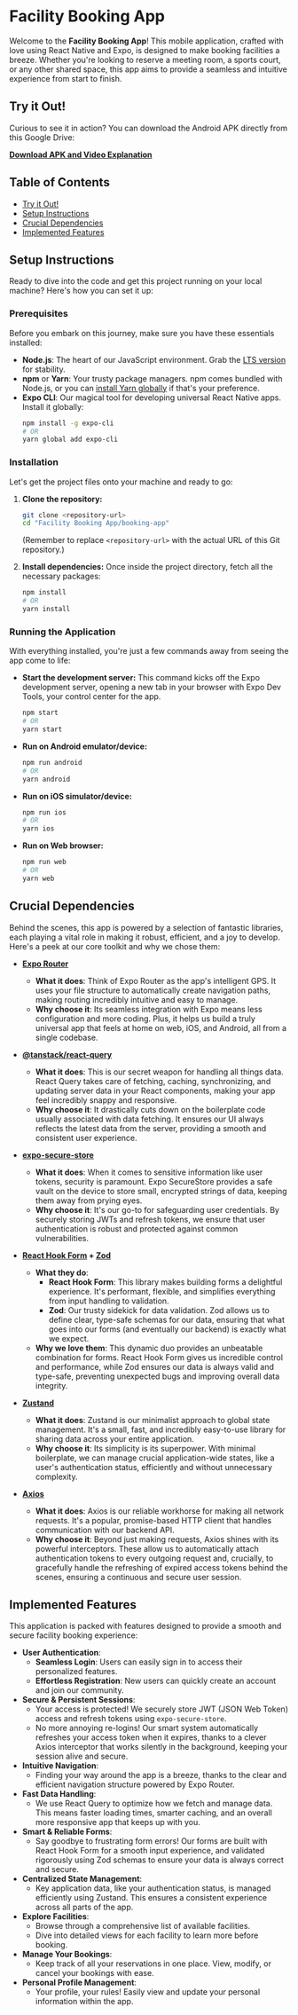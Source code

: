 # Facility Booking App

Welcome to the **Facility Booking App**! This mobile application, crafted with love using React Native and Expo, is designed to make booking facilities a breeze. Whether you're looking to reserve a meeting room, a sports court, or any other shared space, this app aims to provide a seamless and intuitive experience from start to finish.

## Try it Out!

Curious to see it in action? You can download the Android APK directly from this Google Drive:

[**Download APK and Video Explanation**](https://drive.google.com/drive/folders/1_DtjT9-e9uPvVyR1jOYcpGyVmNxNc3wQ?usp=sharing)

## Table of Contents

- [Try it Out!](#try-it-out)
- [Setup Instructions](#setup-instructions)
- [Crucial Dependencies](#crucial-dependencies)
- [Implemented Features](#implemented-features)

## Setup Instructions

Ready to dive into the code and get this project running on your local machine? Here's how you can set it up:

### Prerequisites

Before you embark on this journey, make sure you have these essentials installed:

-   **Node.js**: The heart of our JavaScript environment. Grab the [LTS version](https://nodejs.org/en/download/) for stability.
-   **npm** or **Yarn**: Your trusty package managers. npm comes bundled with Node.js, or you can [install Yarn globally](https://classic.yarnpkg.com/en/docs/install/) if that's your preference.
-   **Expo CLI**: Our magical tool for developing universal React Native apps. Install it globally:
    ```bash
    npm install -g expo-cli
    # OR
    yarn global add expo-cli
    ```

### Installation

Let's get the project files onto your machine and ready to go:

1.  **Clone the repository:**
    ```bash
    git clone <repository-url>
    cd "Facility Booking App/booking-app"
    ```
    (Remember to replace `<repository-url>` with the actual URL of this Git repository.)

2.  **Install dependencies:**
    Once inside the project directory, fetch all the necessary packages:
    ```bash
    npm install
    # OR
    yarn install
    ```

### Running the Application

With everything installed, you're just a few commands away from seeing the app come to life:

-   **Start the development server:**
    This command kicks off the Expo development server, opening a new tab in your browser with Expo Dev Tools, your control center for the app.
    ```bash
    npm start
    # OR
    yarn start
    ```

-   **Run on Android emulator/device:**
    ```bash
    npm run android
    # OR
    yarn android
    ```

-   **Run on iOS simulator/device:**
    ```bash
    npm run ios
    # OR
    yarn ios
    ```

-   **Run on Web browser:**
    ```bash
    npm run web
    # OR
    yarn web
    ```

## Crucial Dependencies

Behind the scenes, this app is powered by a selection of fantastic libraries, each playing a vital role in making it robust, efficient, and a joy to develop. Here's a peek at our core toolkit and why we chose them:

-   **[Expo Router](https://docs.expo.dev/router/introduction/)**
    -   **What it does**: Think of Expo Router as the app's intelligent GPS. It uses your file structure to automatically create navigation paths, making routing incredibly intuitive and easy to manage.
    -   **Why choose it**: Its seamless integration with Expo means less configuration and more coding. Plus, it helps us build a truly universal app that feels at home on web, iOS, and Android, all from a single codebase.

-   **[@tanstack/react-query](https://tanstack.com/query/latest)**
    -   **What it does**: This is our secret weapon for handling all things data. React Query takes care of fetching, caching, synchronizing, and updating server data in your React components, making your app feel incredibly snappy and responsive.
    -   **Why choose it**: It drastically cuts down on the boilerplate code usually associated with data fetching. It ensures our UI always reflects the latest data from the server, providing a smooth and consistent user experience.

-   **[expo-secure-store](https://docs.expo.dev/versions/latest/sdk/securestore/)**
    -   **What it does**: When it comes to sensitive information like user tokens, security is paramount. Expo SecureStore provides a safe vault on the device to store small, encrypted strings of data, keeping them away from prying eyes.
    -   **Why choose it**: It's our go-to for safeguarding user credentials. By securely storing JWTs and refresh tokens, we ensure that user authentication is robust and protected against common vulnerabilities.

-   **[React Hook Form](https://react-hook-form.com/) + [Zod](https://zod.dev/)**
    -   **What they do**:
        -   **React Hook Form**: This library makes building forms a delightful experience. It's performant, flexible, and simplifies everything from input handling to validation.
        -   **Zod**: Our trusty sidekick for data validation. Zod allows us to define clear, type-safe schemas for our data, ensuring that what goes into our forms (and eventually our backend) is exactly what we expect.
    -   **Why we love them**: This dynamic duo provides an unbeatable combination for forms. React Hook Form gives us incredible control and performance, while Zod ensures our data is always valid and type-safe, preventing unexpected bugs and improving overall data integrity.

-   **[Zustand](https://zustand-demo.pmnd.rs/)**
    -   **What it does**: Zustand is our minimalist approach to global state management. It's a small, fast, and incredibly easy-to-use library for sharing data across your entire application.
    -   **Why choose it**: Its simplicity is its superpower. With minimal boilerplate, we can manage crucial application-wide states, like a user's authentication status, efficiently and without unnecessary complexity.

-   **[Axios](https://axios-http.com/)**
    -   **What it does**: Axios is our reliable workhorse for making all network requests. It's a popular, promise-based HTTP client that handles communication with our backend API.
    -   **Why choose it**: Beyond just making requests, Axios shines with its powerful interceptors. These allow us to automatically attach authentication tokens to every outgoing request and, crucially, to gracefully handle the refreshing of expired access tokens behind the scenes, ensuring a continuous and secure user session.

## Implemented Features

This application is packed with features designed to provide a smooth and secure facility booking experience:

-   **User Authentication**:
    -   **Seamless Login**: Users can easily sign in to access their personalized features.
    -   **Effortless Registration**: New users can quickly create an account and join our community.
-   **Secure & Persistent Sessions**:
    -   Your access is protected! We securely store JWT (JSON Web Token) access and refresh tokens using `expo-secure-store`.
    -   No more annoying re-logins! Our smart system automatically refreshes your access token when it expires, thanks to a clever Axios interceptor that works silently in the background, keeping your session alive and secure.
-   **Intuitive Navigation**:
    -   Finding your way around the app is a breeze, thanks to the clear and efficient navigation structure powered by Expo Router.
-   **Fast Data Handling**:
    -   We use React Query to optimize how we fetch and manage data. This means faster loading times, smarter caching, and an overall more responsive app that keeps up with you.
-   **Smart & Reliable Forms**:
    -   Say goodbye to frustrating form errors! Our forms are built with React Hook Form for a smooth input experience, and validated rigorously using Zod schemas to ensure your data is always correct and secure.
-   **Centralized State Management**:
    -   Key application data, like your authentication status, is managed efficiently using Zustand. This ensures a consistent experience across all parts of the app.
-   **Explore Facilities**:
    -   Browse through a comprehensive list of available facilities.
    -   Dive into detailed views for each facility to learn more before booking.
-   **Manage Your Bookings**:
    -   Keep track of all your reservations in one place. View, modify, or cancel your bookings with ease.
-   **Personal Profile Management**:
    -   Your profile, your rules! Easily view and update your personal information within the app.
